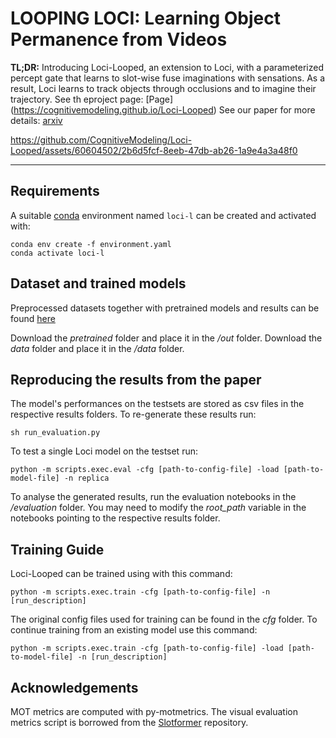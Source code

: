 # LOOPING LOCI: Learning Object Permanence from Videos

<b>TL;DR:</b> Introducing Loci-Looped, an extension to Loci, with a parameterized percept gate that learns to slot-wise fuse imaginations with sensations. As a result, Loci learns to track objects through occlusions and to imagine their trajectory. See th eproject page: [Page] (https://cognitivemodeling.github.io/Loci-Looped) See our paper for more details: [arxiv](https://arxiv.org/abs/2310.10372)




https://github.com/CognitiveModeling/Loci-Looped/assets/60604502/2b6d5fcf-8eeb-47db-ab26-1a9e4a3a48f0




---
## Requirements
A suitable [conda](https://conda.io/) environment named `loci-l` can be created
and activated with:

```
conda env create -f environment.yaml
conda activate loci-l
```


## Dataset and trained models

Preprocessed datasets together with pretrained models and results can be found [here](https://nc.mlcloud.uni-tuebingen.de/index.php/s/xyWpq85sGRrT9BL)

Download the *pretrained* folder and place it in the */out* folder. 
Download the *data* folder and place it in the */data* folder. 

## Reproducing the results from the paper
The model's performances on the testsets are stored as csv files in the respective results folders. To re-generate these results run: 

```
sh run_evaluation.py
```

To test a single Loci model on the testset run:
```
python -m scripts.exec.eval -cfg [path-to-config-file] -load [path-to-model-file] -n replica
```

To analyse the generated results, run the evaluation notebooks in the */evaluation* folder. You may need to modify the *root_path* variable in the notebooks pointing to the respective results folder.


## Training Guide
Loci-Looped can be trained using with this command: 

```
python -m scripts.exec.train -cfg [path-to-config-file] -n [run_description]
```

The original config files used for training can be found in the *cfg* folder. To continue training from an existing model use this command:

```
python -m scripts.exec.train -cfg [path-to-config-file] -load [path-to-model-file] -n [run_description]
```

## Acknowledgements 
MOT metrics are computed with py-motmetrics. The visual evaluation metrics script is borrowed from the [Slotformer](https://github.com/pairlab/SlotFormer) repository. 
